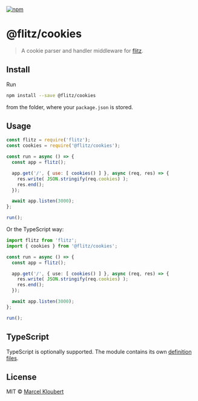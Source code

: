 [![npm](https://img.shields.io/npm/v/@flitz/cookies.svg)](https://www.npmjs.com/package/@flitz/cookies)

# @flitz/cookies

> A cookie parser and handler middleware for [flitz](https://github.com/flitz-js/flitz).

## Install

Run

```bash
npm install --save @flitz/cookies
```

from the folder, where your `package.json` is stored.

## Usage

```javascript
const flitz = require('flitz');
const cookies = require('@flitz/cookies');

const run = async () => {
  const app = flitz();

  app.get('/', { use: [ cookies() ] }, async (req, res) => {
    res.write( JSON.stringify(req.cookies) );
    res.end();
  });

  await app.listen(3000);
};

run();
```

Or the TypeScript way:

```typescript
import flitz from 'flitz';
import { cookies } from '@flitz/cookies';

const run = async () => {
  const app = flitz();

  app.get('/', { use: [ cookies() ] }, async (req, res) => {
    res.write( JSON.stringify(req.cookies) );
    res.end();
  });

  await app.listen(3000);
};

run();
```

## TypeScript

TypeScript is optionally supported. The module contains its own [definition files](https://www.typescriptlang.org/docs/handbook/declaration-files/introduction.html).

## License

MIT © [Marcel Kloubert](https://github.com/mkloubert)
